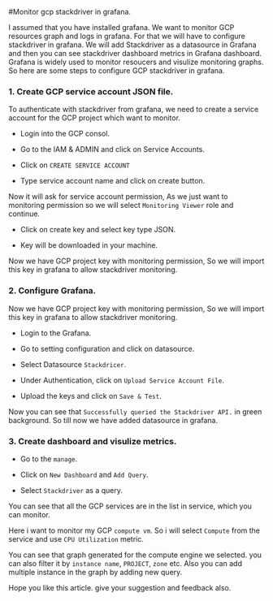 #Monitor gcp stackdriver in grafana.

I assumed that you have installed grafana. We want to monitor GCP resources graph and logs in grafana. For that we will have to configure stackdriver in grafana. We will add Stackdriver as a datasource in Grafana and then you can see stackdriver dashboard metrics in Grafana dashboard. Grafana is widely used to monitor resoucers and visulize monitoring graphs. So here are some steps to configure GCP stackdriver in grafana.

### 1. Create GCP service account JSON file.

To authenticate with stackdriver from grafana, we need to create a service account for the GCP project which want to monitor.

* Login into the GCP consol.

* Go to the IAM & ADMIN and click on Service Accounts.

* Click on `CREATE SERVICE ACCOUNT`

* Type service account name and click on create button.

Now it will ask for service account permission, As we just want to monitoring permission so we will select `Monitoring Viewer` role and continue.

* Click on create key and select key type JSON.

* Key will be downloaded in your machine.


Now we have GCP project key with monitoring permission, So we will import this key in grafana to allow stackdriver monitoring.


### 2. Configure Grafana.
Now we have GCP project key with monitoring permission, So we will import this key in grafana to allow stackdriver monitoring.

* Login to the Grafana.

* Go to setting configuration and click on datasource.

* Select Datasource `Stackdricer`.

* Under Authentication, click on `Upload Service Account File`. 

* Upload the keys and click on `Save & Test`.

Now you can see that `Successfully queried the Stackdriver API.` in green background. So till now we have added datasource in grafana.


### 3. Create dashboard and visulize metrics.

* Go to the `manage`.

* Click on `New Dashboard` and `Add Query`.

* Select `Stackdriver` as a query.

You can see that all the GCP services are in the list in service, which you can monitor.

Here i want to monitor my GCP `compute vm`. So i will select `Compute` from the service and use `CPU Utilization` metric.


You can see that graph generated for the compute engine we selected. you can also filter it by `instance name`, `PROJECT`, `zone` etc. Also you can add multiple instance in the graph by adding new query. 

Hope you like this article. give your suggestion and feedback also.
 
